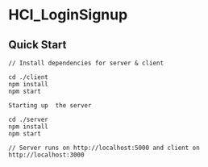 # HCI_LoginSignup

## Quick Start

```
// Install dependencies for server & client

cd ./client
npm install
npm start 

Starting up  the server

cd ./server
npm install
npm start

// Server runs on http://localhost:5000 and client on http://localhost:3000

```
